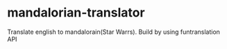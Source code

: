 # mandalorian-translator
 Translate english to mandalorain(Star Warrs). Build by using funtranslation API
